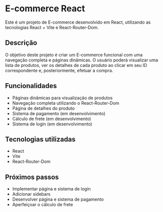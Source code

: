 # E-commerce React

Este é um projeto de E-commerce desenvolvido em React, utilizando as tecnologias React + Vite e React-Router-Dom.

## Descrição

O objetivo deste projeto é criar um E-commerce funcional com uma navegação completa e páginas dinâmicas. O usuário poderá visualizar uma lista de produtos, ver os detalhes de cada produto ao clicar em seu ID correspondente e, posteriormente, efetuar a compra.

## Funcionalidades

- Páginas dinâmicas para visualização de produtos
- Navegação completa utilizando o React-Router-Dom
- Página de detalhes do produto
- Sistema de pagamento (em desenvolvimento)
- Cálculo de frete (em desenvolvimento)
- Sistema de login (em desenvolvimento)

## Tecnologias utilizadas

- React
- Vite
- React-Router-Dom

## Próximos passos

- Implementar página e sistema de login
- Adicionar sidebars
- Desenvolver página e sistema de pagamento
- Aperfeiçoar o cálculo de frete